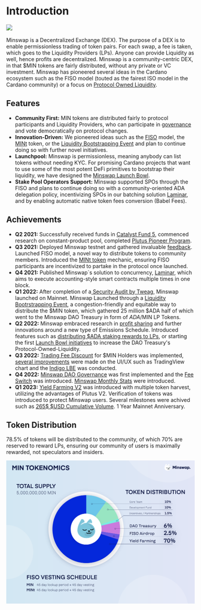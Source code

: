 # Introduction

![](.gitbook/assets/minswap\_promo\_twitter.jpg)

Minswap is a Decentralized Exchange (DEX). The purpose of a DEX is to enable permissionless trading of token pairs. For each swap, a fee is taken, which goes to the Liquidity Providers (LPs). Anyone can provide Liquidity as well, hence profits are decentralized. Minswap is a community-centric DEX, in that $MIN tokens are fairly distributed, without any private or VC investment. Minswap has pioneered several ideas in the Cardano ecosystem such as the FISO model (touted as the fairest ISO model in the Cardano community) or a focus on [Protocol Owned Liquidity](governance/dao-treasury-pol/).

## Features

* **Community First:** MIN tokens are distributed fairly to protocol participants and Liquidity Providers, who can participate in [governance](https://forum.minswap.org/) and vote democratically on protocol changes.&#x20;
* **Innovation-Driven:** We pioneered ideas such as the [FISO](https://medium.com/minswap/minswap-fair-launch-tokenomics-and-fiso-airdrop-start-date-a75f3e75a546) model, the [MINt](https://forum.minswap.org/t/mint-token-expose-mint-liquidity-providers-to-other-pairs/40) token, or the [Liquidity Bootstrapping Event](https://minswap-labs.medium.com/meteor-lbe-mainnet-launch-yield-farming-more-f73c6c2a8b37) and plan to continue doing so with further novel initiatives.
* **Launchpool:** Minswap is permissionless, meaning anybody can list tokens without needing KYC. For promising Cardano projects that want to use some of the most potent DeFi primitives to bootstrap their liquidity, we have designed the [Minswap Launch Bowl](https://minswap-labs.medium.com/introducing-the-minswap-launch-bowl-a5db8266345c).
* **Stake Pool Operators Support:** Minswap supported SPOs through the FISO and plans to continue doing so with a community-oriented ADA delegation policy, incentivizing SPOs in our batching solution [Laminar](https://medium.com/minswap/introducing-laminar-an-eutxo-scaling-protocol-for-accounting-style-smart-contract-d1ac8847dde8), and by enabling automatic native token fees conversion (Babel Fees).&#x20;

## Achievements

* **Q2 2021:** Successfully received funds in [Catalyst Fund 5](https://drive.google.com/file/d/1Wp4ypNhssUwOBC9SLkxKgtyJaZ2h0fwl/view), commenced research on constant-product pool, completed [Plutus Pioneer Program](https://testnets.cardano.org/en/plutus-pioneer-program/).
* **Q3 2021:** Deployed Minswap testnet and gathered invaluable [feedback](https://medium.com/minswap/minswap-testnet-reflections-64b01c5e7c45). Launched FISO model, a novel way to distribute tokens to community members. Introduced the [MINt token](faq/mint-token.md) mechanic, ensuring FISO participants are incentivized to partake in the protocol once launched.&#x20;
* **Q4 2021:** Published Minswap´s solution to concurrency, [Laminar](https://minswap-labs.medium.com/introducing-laminar-an-eutxo-scaling-protocol-for-accounting-style-smart-contract-d1ac8847dde8), which aims to execute accounting-style smart contracts multiple times in one block.&#x20;
* **Q1 2022:** After completion of a[ Security Audit by Tweag](https://minswap-labs.medium.com/minswap-announces-audit-completion-by-tweag-79a2910b98a), Minswap launched on Mainnet. Minswap Launched through a [Liquidity Bootrstrapping Event](https://minswap-labs.medium.com/meteor-lbe-mainnet-launch-yield-farming-more-f73c6c2a8b37), a congestion-friendly and equitable way to distribute the $MIN token, which gathered 25 million $ADA half of which went to the Minswap DAO Treasury in form of $ADA/$MIN LP Tokens.
* **Q2 2022:** Minswap embraced research in [profit sharing](https://minswap-labs.medium.com/minomics-research-part-1-exploring-tokenomic-models-and-revenue-sources-dd59c434e38f) and further innovations around a new type of Emissions Schedule. Introduced features such as [distributing $ADA staking rewards to LPs](https://twitter.com/MinswapDEX/status/1541803084879462400?s=20\&t=C2YA8vWM66zeKhnQW4mgxA), or starting the first [Launch Bowl initiatives](https://app.minswap.org/launch-bowl) to increase the DAO Treasury's Protocol-Owned-Liquidity.
* **Q3 2022:** [Trading Fee Discount](min-token/usdmin-tokenomics/trading-fee-discount.md) for $MIN Holders was implemented, [several improvements](https://twitter.com/MinswapDEX/status/1588131695206834176?s=20) were made on the UI/UX such as TradingView chart and the [Indigo LBE](https://t.co/xvDcmQT7dv) was conducted.
* **Q4 2022:** [Minswap DAO Governance](broken-reference) was first implemented and the [Fee Switch](min-token/usdmin-tokenomics/fee-switch.md) was introduced. [Minswap Monthly Stats](governance/dao-treasury-pol/minswap-monthly-stats.md) were introduced.&#x20;
* **Q1 2023:** [Yield Farming V2](https://twitter.com/MinswapDEX/status/1615213160297889794?s=20) was introduced with multiple token harvest, utilizing the advantages of Plutus V2. Verification of tokens was introduced to protect Minswap users. Several milestones were achived such as [265$ $USD Cumulative Volume](https://twitter.com/MinswapDEX/status/1623322182670508034?s=20). 1 Year Mainnet Anniversary.

## Token Distribution

78.5% of tokens will be distributed to the community, of which 70% are reserved to reward LPs, ensuring our community of users is maximally rewarded, not speculators and insiders.

![](.gitbook/assets/tokenomics3x.png)
